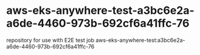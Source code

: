 # aws-eks-anywhere-test-a3bc6e2a-a6de-4460-973b-692cf6a41ffc-76
repository for use with E2E test job aws-eks-anywhere-test:a3bc6e2a-a6de-4460-973b-692cf6a41ffc-76
